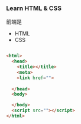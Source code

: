 ### Learn HTML & CSS


前端是
- HTML
- CSS



```markdown

<html>
  <head>
    <title></title>
    <meta>
    <link href="">
  
  </head>
  <body>

  </body>
  <script src=""></script>
</html>

```